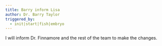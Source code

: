 ```yaml
---
title: Barry inform Lisa
author: Dr. Barry Taylor
triggered_by:
  - init|start|fish|embryo
---
```


I will inform Dr. Finnamore and the rest of the team to make the changes.
